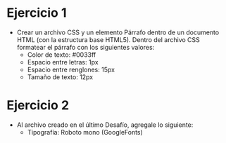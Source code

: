 # Ejercicio 1


- Crear un archivo CSS y un elemento Párrafo dentro de un documento HTML (con la estructura base HTML5). Dentro del archivo CSS formatear el párrafo con los siguientes valores:
   - Color de texto: #0033ff
   - Espacio entre letras: 1px
   - Espacio entre renglones: 15px
   - Tamaño de texto: 12px 

# Ejercicio 2

 - Al archivo creado en el último Desafío, agregale lo siguiente:
   - Tipografía: Roboto mono (GoogleFonts) 
